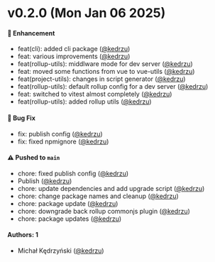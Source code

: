 # v0.2.0 (Mon Jan 06 2025)

#### 🚀 Enhancement

- feat(cli): added cli package ([@kedrzu](https://github.com/kedrzu))
- feat: various improvements ([@kedrzu](https://github.com/kedrzu))
- feat(rollup-utils): middlware mode for dev server ([@kedrzu](https://github.com/kedrzu))
- feat: moved some functions from vue to vue-utils ([@kedrzu](https://github.com/kedrzu))
- feat(project-utils): changes in script generator ([@kedrzu](https://github.com/kedrzu))
- feat(rollup-utils): default rollup config for a dev server ([@kedrzu](https://github.com/kedrzu))
- feat: switched to vitest almost completely ([@kedrzu](https://github.com/kedrzu))
- feat(rollup-utils): added rollup utils ([@kedrzu](https://github.com/kedrzu))

#### 🐛 Bug Fix

- fix: publish config ([@kedrzu](https://github.com/kedrzu))
- fix: fixed npmignore ([@kedrzu](https://github.com/kedrzu))

#### ⚠️ Pushed to `main`

- chore: fixed publish config ([@kedrzu](https://github.com/kedrzu))
- Publish ([@kedrzu](https://github.com/kedrzu))
- chore: update dependencies and add upgrade script ([@kedrzu](https://github.com/kedrzu))
- chore: change package names and cleanup ([@kedrzu](https://github.com/kedrzu))
- chore: package update ([@kedrzu](https://github.com/kedrzu))
- chore: downgrade back rollup commonjs plugin ([@kedrzu](https://github.com/kedrzu))
- chore: package updates ([@kedrzu](https://github.com/kedrzu))

#### Authors: 1

- Michał Kędrzyński ([@kedrzu](https://github.com/kedrzu))
